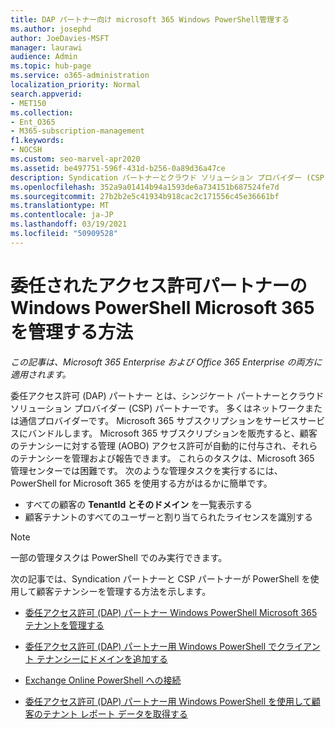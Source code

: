 ```yaml
---
title: DAP パートナー向け microsoft 365 Windows PowerShell管理する
ms.author: josephd
author: JoeDavies-MSFT
manager: laurawi
audience: Admin
ms.topic: hub-page
ms.service: o365-administration
localization_priority: Normal
search.appverid:
- MET150
ms.collection:
- Ent_O365
- M365-subscription-management
f1.keywords:
- NOCSH
ms.custom: seo-marvel-apr2020
ms.assetid: be497751-596f-431d-b256-0a89d36a47ce
description: Syndication パートナーとクラウド ソリューション プロバイダー (CSP) パートナーが Microsoft 365 Windows PowerShellテナントを管理する方法。
ms.openlocfilehash: 352a9a01414b94a1593de6a734151b687524fe7d
ms.sourcegitcommit: 27b2b2e5c41934b918cac2c171556c45e36661bf
ms.translationtype: MT
ms.contentlocale: ja-JP
ms.lasthandoff: 03/19/2021
ms.locfileid: "50909528"
---
```

# <a name="how-to-manage-microsoft-365-with-windows-powershell-for-delegated-access-permissions-partners"></a>委任されたアクセス許可パートナーのWindows PowerShell Microsoft 365 を管理する方法

*この記事は、Microsoft 365 Enterprise および Office 365 Enterprise の両方に適用されます。*

委任アクセス許可 (DAP) パートナー とは、シンジケート パートナーとクラウド ソリューション プロバイダー (CSP) パートナーです。 多くはネットワークまたは通信プロバイダーです。 Microsoft 365 サブスクリプションをサービスサービスにバンドルします。 Microsoft 365 サブスクリプションを販売すると、顧客のテナンシーに対する管理 (AOBO) アクセス許可が自動的に付与され、それらのテナンシーを管理および報告できます。 これらのタスクは、Microsoft 365 管理センターでは困難です。 次のような管理タスクを実行するには、PowerShell for Microsoft 365 を使用する方がはるかに簡単です。
- すべての顧客の **TenantId とそのドメイン** を一覧表示する 
- 顧客テナントのすべてのユーザーと割り当てられたライセンスを識別する
> [!NOTE]
> 一部の管理タスクは PowerShell でのみ実行できます。

次の記事では、Syndication パートナーと CSP パートナーが PowerShell を使用して顧客テナンシーを管理する方法を示します。
  
- [委任アクセス許可 (DAP) パートナー Windows PowerShell Microsoft 365 テナントを管理する](manage-microsoft-365-tenants-with-windows-powershell-for-delegated-access-permissio.md)
    
- [委任アクセス許可 (DAP) パートナー用 Windows PowerShell でクライアント テナンシーにドメインを追加する](add-a-domain-to-a-client-tenancy-with-windows-powershell-for-delegated-access-pe.md)
    
- [Exchange Online PowerShell への接続](/powershell/exchange/connect-to-exchange-online-powershell)
    
- [委任アクセス許可 (DAP) パートナー用 Windows PowerShell を使用して顧客のテナント レポート データを取得する](retrieve-customer-tenant-reporting-data-with-windows-powershell-for-delegated-ac.md)
